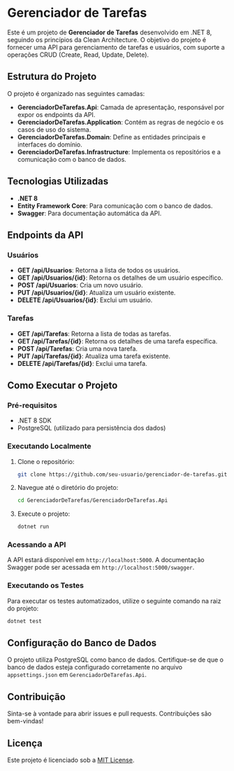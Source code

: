 # Gerenciador de Tarefas

Este é um projeto de **Gerenciador de Tarefas** desenvolvido em .NET 8, seguindo os princípios da Clean Architecture. O objetivo do projeto é fornecer uma API para gerenciamento de tarefas e usuários, com suporte a operações CRUD (Create, Read, Update, Delete).

## Estrutura do Projeto

O projeto é organizado nas seguintes camadas:

- **GerenciadorDeTarefas.Api**: Camada de apresentação, responsável por expor os endpoints da API.
- **GerenciadorDeTarefas.Application**: Contém as regras de negócio e os casos de uso do sistema.
- **GerenciadorDeTarefas.Domain**: Define as entidades principais e interfaces do domínio.
- **GerenciadorDeTarefas.Infrastructure**: Implementa os repositórios e a comunicação com o banco de dados.

## Tecnologias Utilizadas

- **.NET 8**
- **Entity Framework Core**: Para comunicação com o banco de dados.
- **Swagger**: Para documentação automática da API.

## Endpoints da API

### Usuários

- **GET /api/Usuarios**: Retorna a lista de todos os usuários.
- **GET /api/Usuarios/{id}**: Retorna os detalhes de um usuário específico.
- **POST /api/Usuarios**: Cria um novo usuário.
- **PUT /api/Usuarios/{id}**: Atualiza um usuário existente.
- **DELETE /api/Usuarios/{id}**: Exclui um usuário.

### Tarefas

- **GET /api/Tarefas**: Retorna a lista de todas as tarefas.
- **GET /api/Tarefas/{id}**: Retorna os detalhes de uma tarefa específica.
- **POST /api/Tarefas**: Cria uma nova tarefa.
- **PUT /api/Tarefas/{id}**: Atualiza uma tarefa existente.
- **DELETE /api/Tarefas/{id}**: Exclui uma tarefa.

## Como Executar o Projeto

### Pré-requisitos

- .NET 8 SDK
- PostgreSQL (utilizado para persistência dos dados)

### Executando Localmente

1. Clone o repositório:
   ```bash
   git clone https://github.com/seu-usuario/gerenciador-de-tarefas.git
   ```
2. Navegue até o diretório do projeto:
   ```bash
   cd GerenciadorDeTarefas/GerenciadorDeTarefas.Api
   ```
3. Execute o projeto:
   ```bash
   dotnet run
   ```

### Acessando a API

A API estará disponível em `http://localhost:5000`. A documentação Swagger pode ser acessada em `http://localhost:5000/swagger`.

### Executando os Testes

Para executar os testes automatizados, utilize o seguinte comando na raiz do projeto:

```bash
dotnet test
```

## Configuração do Banco de Dados

O projeto utiliza PostgreSQL como banco de dados. Certifique-se de que o banco de dados esteja configurado corretamente no arquivo `appsettings.json` em `GerenciadorDeTarefas.Api`.

## Contribuição

Sinta-se à vontade para abrir issues e pull requests. Contribuições são bem-vindas!

## Licença

Este projeto é licenciado sob a [MIT License](LICENSE).
